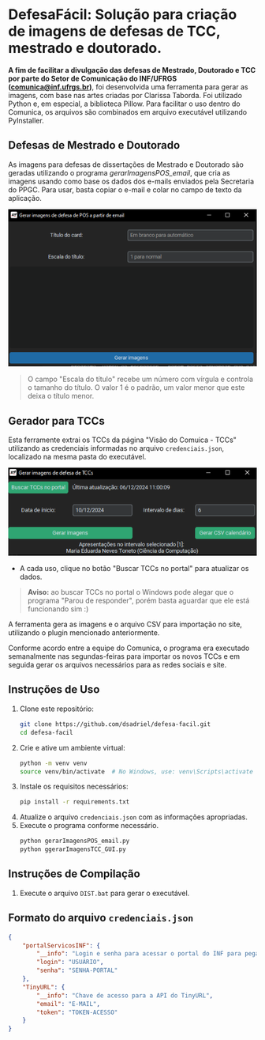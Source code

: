 # DefesaFácil: Solução para criação de imagens de defesas de TCC, mestrado e doutorado.


**A fim de facilitar a divulgação das defesas de Mestrado, Doutorado e TCC por parte do Setor de Comunicação do INF/UFRGS (comunica@inf.ufrgs.br)**, foi desenvolvida uma ferramenta para gerar as imagens, com base nas artes criadas por Clarissa Taborda. Foi utilizado Python e, em especial, a biblioteca Pillow.  Para facilitar o uso dentro do Comunica, os arquivos são combinados em arquivo executável utilizando PyInstaller. 

## Defesas de Mestrado e Doutorado

As imagens para defesas de dissertações de Mestrado e Doutorado são geradas utilizando o programa _gerarImagensPOS_email_, que cria as imagens usando como base os dados dos e-mails enviados pela Secretaria do PPGC. Para usar, basta copiar o e-mail e colar no campo de texto da aplicação.

![](.github/pos_0.png)
> O campo "Escala do título" recebe um número com vírgula e controla o tamanho do título. O valor 1 é o padrão, um valor menor que este deixa o título menor.

## Gerador para TCCs
Esta ferramente extrai os TCCs da página "Visão do Comuica - TCCs" utilizando as credenciais informadas no arquivo `credenciais.json`, localizado na mesma pasta do executável.

![](.github/tcc_0.png)
- A cada uso, clique no botão "Buscar TCCs no portal" para atualizar os dados.

> **Aviso:** ao buscar TCCs no portal o Windows pode alegar que o programa "Parou de responder", porém basta aguardar que ele está funcionando sim :\)

A ferramenta gera as imagens e o arquivo CSV para importação no site, utilizando o plugin mencionado anteriormente.

Conforme acordo entre a equipe do Comunica, o programa era executado semanalmente nas segundas-feiras para importar os novos TCCs e em seguida gerar os arquivos necessários para as redes sociais e site.

## Instruções de Uso

1. Clone este repositório:
    ```bash
    git clone https://github.com/dsadriel/defesa-facil.git
    cd defesa-facil
    ```
2. Crie e ative um ambiente virtual:
    ```bash
    python -m venv venv
    source venv/bin/activate  # No Windows, use: venv\Scripts\activate
    ```
3. Instale os requisitos necessários:
    ```bash
    pip install -r requirements.txt
    ```
4. Atualize o arquivo `credenciais.json` com as informações apropriadas.
5. Execute o programa conforme necessário.
    ```bash
    python gerarImagensPOS_email.py
    python ggerarImagensTCC_GUI.py
    ```

## Instruções de Compilação

1. Execute o arquivo `DIST.bat` para gerar o executável.

## Formato do arquivo `credenciais.json`

```json
{
    "portalServicosINF": {
        "__info": "Login e senha para acessar o portal do INF para pegar as informações dos TCCs",
        "login": "USUÁRIO",
        "senha": "SENHA-PORTAL"
    },
    "TinyURL": {
        "__info": "Chave de acesso para a API do TinyURL",
        "email": "E-MAIL",
        "token": "TOKEN-ACESSO"
    }
}

```